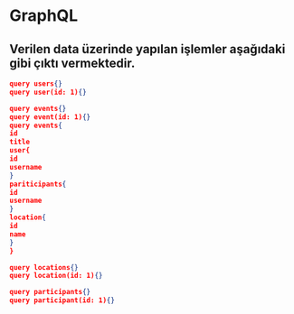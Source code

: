 # GraphQL

## Verilen data üzerinde yapılan işlemler aşağıdaki gibi çıktı vermektedir.
```json
query users{}
query user(id: 1){}

query events{}
query event(id: 1){}
query events{
id
title
user{
id
username
}
pariticipants{
id
username
}
location{
id
name
}
}

query locations{}
query location(id: 1){}

query participants{}
query participant(id: 1){}
```
